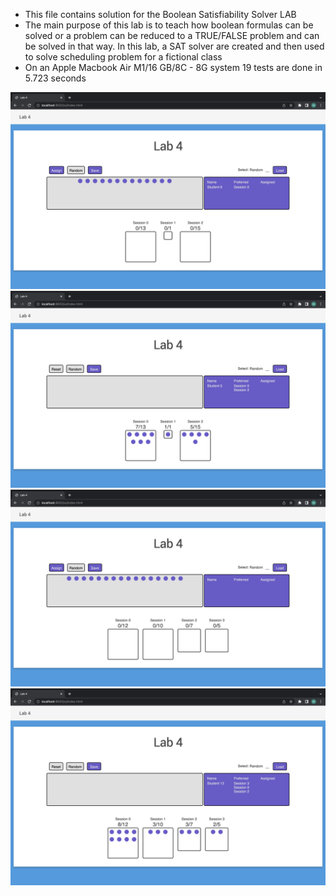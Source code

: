 - This file contains solution for the Boolean Satisfiability Solver LAB
- The main purpose of this lab is to teach how boolean formulas can be solved or a problem can be reduced to a TRUE/FALSE problem and can be solved in that way. In this lab, a SAT solver are created and then used to solve scheduling problem for a fictional class
- On an Apple Macbook Air M1/16 GB/8C - 8G system 19 tests are done in 5.723 seconds

![alt text](https://github.com/prl415/6.009---Fundamentals-of-Programming/blob/main/Labs/Lab%204/ui_images/Ekran%20Resmi%202022-10-13%2002.29.36.png)
![alt text](https://github.com/prl415/6.009---Fundamentals-of-Programming/blob/main/Labs/Lab%204/ui_images/Ekran%20Resmi%202022-10-13%2002.29.43.png)
![alt text](https://github.com/prl415/6.009---Fundamentals-of-Programming/blob/main/Labs/Lab%204/ui_images/Ekran%20Resmi%202022-10-13%2002.29.48.png)
![alt text](https://github.com/prl415/6.009---Fundamentals-of-Programming/blob/main/Labs/Lab%204/ui_images/Ekran%20Resmi%202022-10-13%2002.29.53.png)
